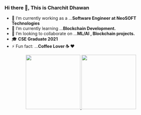 ### Hi there 👋, This is Charchit Dhawan

<!-- 
**charchitd/charchitd** is a ✨ _special_ ✨ repository because its `README.md` (this file) appears on your GitHub profile.

Here are some ideas to get you started: -->

- 🔭 I’m currently working as a ...**Software Engineer at NeoSOFT Technologies**
- 🌱 I’m currently learning ...**Blockchain Development.**
- 👯 I’m looking to collaborate on ...**ML/AI ,  Blockchain projects.**
- 🎓 **CSE Graduate 2021**
- ⚡ Fun fact: ...**Coffee Lover :coffee: :heart:**


<p align="center">
<a href="https://github.com/charchitd">
  <img height="180em" src="https://github-readme-stats-eight-theta.vercel.app/api?username=charchitd&show_icons=true&theme=buefy&include_all_commits=true&count_private=true"/>
  <img height="180em" src="https://github-readme-stats-eight-theta.vercel.app/api/top-langs/?username=charchitd&layout=compact&langs_count=8&theme=buefy"/>
</a>
</p>



